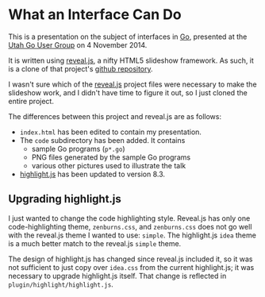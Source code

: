 # What an Interface Can Do

This is a presentation on the subject of interfaces in
[Go](https://golang.org/), presented at the
[Utah Go User Group](http://www.meetup.com/utahgophers/)
on 4 November 2014.

It is written using [reveal.js](http://lab.hakim.se/reveal-js),
a nifty HTML5 slideshow framework. As such, it is a clone of that project's
[github repository](https://github.com/hakimel/reveal.js/).

I wasn't sure which of the [reveal.js](https://github.com/hakimel/reveal.js/)
project files were necessary to make the slideshow work, and I didn't have time
to figure it out, so I just cloned the entire project.

The differences between this project and reveal.js are as follows:

  * `index.html` has been edited to contain my presentation.
  * The `code` subdirectory has been added. It contains
      + sample Go programs (`p*.go`)
      + PNG files generated by the sample Go programs
      + various other pictures used to illustrate the talk
  * [highlight.js](https://highlightjs.org/) has been updated to version 8.3.


## Upgrading highlight.js

I just wanted to change the code highlighting style.
Reveal.js has only one code-highlighting theme, `zenburns.css`,
and `zenburns.css` does not go well with the reveal.js theme I wanted to use:
`simple`.
The highlight.js `idea` theme is a much better match to 
the reveal.js `simple` theme.

The design of highlight.js has changed since reveal.js included it,
so it was not sufficient to just copy over `idea.css` from the
current highlight.js; it was necessary to upgrade highlight.js itself.
That change is reflected in `plugin/highlight/highlight.js`.
